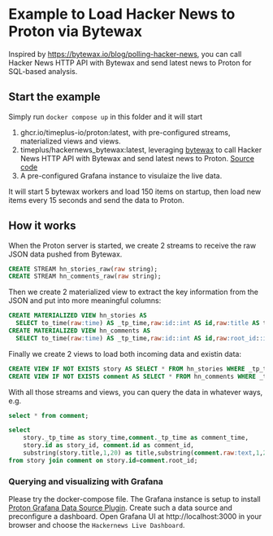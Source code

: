 # Example to Load Hacker News to Proton via Bytewax

Inspired by https://bytewax.io/blog/polling-hacker-news, you can call Hacker News HTTP API with Bytewax and send latest news to Proton for SQL-based analysis.

## Start the example

Simply run `docker compose up` in this folder and it will start
1. ghcr.io/timeplus-io/proton:latest, with pre-configured streams, materialized views and views.
2. timeplus/hackernews_bytewax:latest, leveraging [bytewax](https://bytewax.io) to call Hacker News HTTP API with Bytewax and send latest news to Proton. [Source code](https://github.com/timeplus-io/proton-python-driver/tree/develop/example/bytewax)
3. A pre-configured Grafana instance to visulaize the live data.


It will start 5 bytewax workers and load 150 items on startup, then load new items every 15 seconds and send the data to Proton.

## How it works

When the Proton server is started, we create 2 streams to receive the raw JSON data pushed from Bytewax.
```sql
CREATE STREAM hn_stories_raw(raw string);
CREATE STREAM hn_comments_raw(raw string);
```
Then we create 2 materialized view to extract the key information from the JSON and put into more meaningful columns:
```sql
CREATE MATERIALIZED VIEW hn_stories AS
  SELECT to_time(raw:time) AS _tp_time,raw:id::int AS id,raw:title AS title,raw:by AS by, raw FROM hn_stories_raw;
CREATE MATERIALIZED VIEW hn_comments AS
  SELECT to_time(raw:time) AS _tp_time,raw:id::int AS id,raw:root_id::int AS root_id,raw:by AS by, raw FROM hn_comments_raw;
```
Finally we create 2 views to load both incoming data and existin data:
```sql
CREATE VIEW IF NOT EXISTS story AS SELECT * FROM hn_stories WHERE _tp_time>earliest_ts();
CREATE VIEW IF NOT EXISTS comment AS SELECT * FROM hn_comments WHERE _tp_time>earliest_ts()
```

With all those streams and views, you can query the data in whatever ways, e.g.
```sql
select * from comment;

select 
    story._tp_time as story_time,comment._tp_time as comment_time,
    story.id as story_id, comment.id as comment_id,
    substring(story.title,1,20) as title,substring(comment.raw:text,1,20) as comment
from story join comment on story.id=comment.root_id;
```

### Querying and visualizing with Grafana

Please try the docker-compose file. The Grafana instance is setup to install [Proton Grafana Data Source Plugin](https://github.com/timeplus-io/proton-grafana-source). Create such a data source and preconfigure a dashboard. Open Grafana UI at http://localhost:3000 in your browser and choose the `Hackernews Live Dashboard`.
